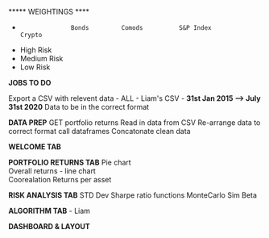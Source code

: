 

***** WEIGHTINGS ****

*                   Bonds         Comods          S&P Index          Crypto
*    High Risk       
*    Medium Risk    
*    Low Risk         


**JOBS TO DO**

Export a CSV with relevent data - ALL - Liam's CSV - **31st Jan 2015 --> July 31st 2020** 
Data to be in the correct format 

**DATA PREP**
GET portfolio returns 
Read in data from CSV
Re-arrange data to correct format 
call dataframes 
Concatonate clean data 

**WELCOME TAB**

**PORTFOLIO RETURNS TAB**
Pie chart  
Overall returns - line chart  
Coorealation 
Returns per asset

**RISK ANALYSIS TAB**
STD Dev
Sharpe ratio functions 
MonteCarlo Sim
Beta 

**ALGORITHM TAB**   - Liam 

**DASHBOARD & LAYOUT** 
